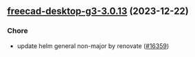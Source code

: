

## [freecad-desktop-g3-3.0.13](https://github.com/truecharts/charts/compare/freecad-desktop-g3-3.0.12...freecad-desktop-g3-3.0.13) (2023-12-22)

### Chore

- update helm general non-major by renovate ([#16359](https://github.com/truecharts/charts/issues/16359))
  
  